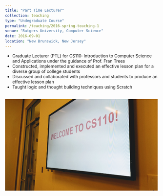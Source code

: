 ```yaml
---
title: "Part Time Lecturer"
collection: teaching
type: "Undegraduate Course"
permalink: /teaching/2016-spring-teaching-1
venue: "Rutgers University, Computer Science"
date: 2016-09-01
location: "New Brunswick, New Jersey"
---
```


- Graduate Lecturer (PTL) for CS110: Introduction to Computer Science and Applications under the guidance of Prof. Fran Trees
- Constructed, implemented and executed an effective lesson plan for a diverse group of college students
- Discussed and collaborated with professors and students to produce an effective lesson plan
- Taught logic and thought building techniques using Scratch

<br/><img src='/images/cs110.jpg' width="500" height="300">

